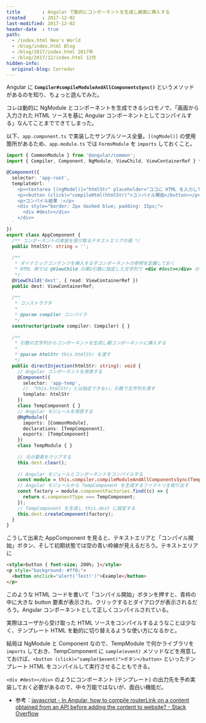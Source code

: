 ```yaml
---
title        : Angular で動的にコンポーネントを生成し画面に挿入する
created      : 2017-12-02
last-modified: 2017-12-02
header-date  : true
path:
  - /index.html Neo's World
  - /blog/index.html Blog
  - /blog/2017/index.html 2017年
  - /blog/2017/12/index.html 12月
hidden-info:
  original-blog: Corredor
---
```


Angular に **`Compiler#compileModuleAndAllComponentsSync()`** というメソッドがあるのを知り、ちょっと遊んでみた。

コレは動的に NgModule とコンポーネントを生成できるシロモノで、「画面から入力された HTML ソースを基に Angular コンポーネントとしてコンパイルする」なんてことまでできてしまった。

以下、`app.component.ts` で実装したサンプルソース全量。`[(ngModel)]` の使用箇所があるため、`app.module.ts` では `FormsModule` を `imports` しておくこと。

```typescript
import { CommonModule } from '@angular/common';
import { Compiler, Component, NgModule, ViewChild, ViewContainerRef } from '@angular/core';

@Component({
  selector: 'app-root',
  templateUrl: `
    <p><textarea [(ngModel)]="htmlStr" placeholder="ココに HTML を入力してください"></textarea></p>
    <p><button (click)="compileHtml(htmlStr)">コンパイル開始</button></p>
    <p>コンパイル結果 :</p>
    <div style="border: 2px dashed blue; padding: 15px;">
      <div #dest></div>
    </div>
  `
})
export class AppComponent {
  /** コンポーネントの実装を受け取るテキストエリアの値 */
  public htmlStr: string = '';
  
  /**
   * ダイナミックコンテンツを挿入する子コンポーネントの参照を定義しておく
   * HTML 側では @ViewChild の第2引数に指定した文字列で <div #dest></div> のように配置する要素を用意しておく
   */
  @ViewChild('dest', { read: ViewContainerRef })
  public dest: ViewContainerRef;
  
  /**
   * コンストラクタ
   * 
   * @param compiler コンパイラ
   */
  constructor(private compiler: Compiler) { }
  
  /**
   * 引数の文字列からコンポーネントを生成し親コンポーネントに挿入する
   * 
   * @param htmlStr this.htmlStr を渡す
   */
  public directInjection(htmlStr: string): void {
    // Angular コンポーネントを用意する
    @Component({
      selector: 'app-temp',
      // 「this.htmlStr」とは指定できない。引数で文字列を渡す
      template: htmlStr
    })
    class TempComponent { }
    // Angular モジュールを用意する
    @NgModule({
      imports: [CommonModule],
      declarations: [TempComponent],
      exports: [TempComponent]
    })
    class TempModule { }
    
    // 元の要素をクリアする
    this.dest.clear();
    
    // Angular モジュールとコンポーネントをコンパイルする
    const module = this.compiler.compileModuleAndAllComponentsSync(TempModule);
    // Angular モジュールから TempComponent を生成するファクトリを取り出す
    const factory = module.componentFactories.find((c) => {
      return c.componentType === TempComponent;
    });
    // TempComponent を生成し this.dest に設定する
    this.dest.createComponent(factory);
  }
}
```

こうして出来た AppComponent を見ると、テキストエリアと「コンパイル開始」ボタン、そして初期状態では空の青い枠線が見えるだろう。テキストエリアに

```html
<style>button { font-size; 200%; }</style>
<p style="background: #ff0;">
  <button onclick="alert('Test!')">Example</button>
</p>
```

このような HTML コードを書いて「コンパイル開始」ボタンを押すと、青枠の中に大きな button 要素が表示され、クリックするとダイアログが表示されるだろう。Angular コンポーネントとして正しくコンパイルされている。

実際はユーザから受け取った HTML ソースをコンパイルするようなことは少なく、テンプレート HTML を動的に切り替えるような使い方になるかと。

結局は NgModule と Component なので、TempModule で何かライブラリを `imports` しておき、TempComponent に `sample(event)` メソッドなどを用意しておけば、`<button (click)="sample($event)">ボタン</button>` といったテンプレート HTML をコンパイルして実行させることもできる。

`<div #dest></div>` のようにコンポーネント (テンプレート) の出力先を予め実装しておく必要があるので、中々万能ではないが、面白い機能だ。

- 参考：[javascript - In Angular, how to compile routerLink on a content obtained from an API before adding the content to website? - Stack Overflow](https://stackoverflow.com/questions/42101443/in-angular-how-to-compile-routerlink-on-a-content-obtained-from-an-api-before)
